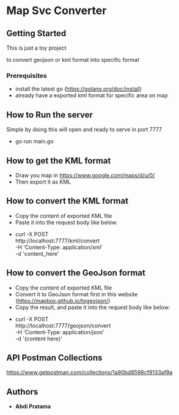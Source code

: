 # Map Svc Converter

## Getting Started

This is just a toy project

to convert geojson or kml format into specific format

### Prerequisites

- install the latest go (https://golang.org/doc/install)
- already have a exported kml format for specific area on map

## How to Run the server

Simple by doing this will open and ready to serve in port 7777

- go run main.go

## How to get the KML format

- Draw you map in https://www.google.com/maps/d/u/0/
- Then export it as KML

## How to convert the KML format

- Copy the content of exported KML file
- Paste it into the request body like below:

* curl -X POST \
  http://localhost:7777/kml/convert \
  -H 'Content-Type: application/xml' \
  -d 'content_here'

## How to convert the GeoJson format
- Copy the content of exported KML file
- Convert it to GeoJson format first in this website (https://mapbox.github.io/togeojson/)
- Copy the result, and paste it into the request body like below:

* curl -X POST \
  http://localhost:7777/geojson/convert \
  -H 'Content-Type: application/json' \
  -d '{content here}'

## API Postman Collections

https://www.getpostman.com/collections/1a90bd8598cf9133af9a

## Authors

* **Abdi Pratama**
